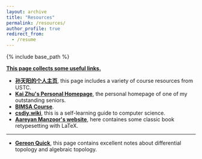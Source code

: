 ```yaml
---
layout: archive
title: "Resources"
permalink: /resources/
author_profile: true
redirect_from:
  - /resume 
---
```


{% include base_path %}

**<u>This page collects some useful links.</u>**

* **[孙天阳的个人主页](https://tysunseven.github.io/)**, this page includes a variety of course resources from USTC.
* **[Kai Zhu's Personal Homepage](https://mmkaymath.github.io/KaiZhu2003.github.io/)**, the personal homepage of one of my outstanding seniors.
* **[BIMSA Course](https://bimsa.net:10000/course.php)**.   
* **[csdiy.wiki](https://csdiy.wiki/en/)**, this is a self-learning guide to computer science.
* **[Aareyan Manzoor's website](https://aareyanmanzoor.github.io/)**, here containes some classic book retypesetting with LaTeX. 

------

* **[Gereon Quick](https://gereonq.folk.ntnu.no/)**, this page contains excellent notes about differential topology and algebraic topology.
